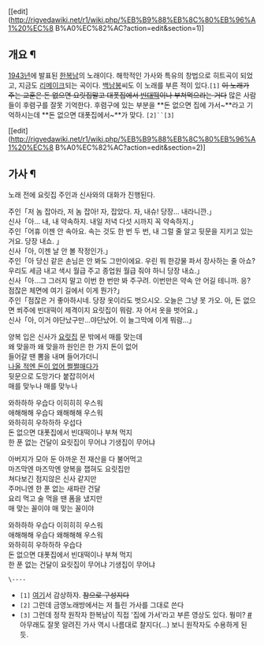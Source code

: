   

[[edit](http://rigvedawiki.net/r1/wiki.php/%EB%B9%88%EB%8C%80%EB%96%A1%20%EC%8
B%A0%EC%82%AC?action=edit&section=1)]

## 개요 ¶

[1943년](1943%EB%85%84.md)에 발표된 [한복남](%ED%95%9C%EB%B3%B5%EB%82%A8.md)의
노래이다. 해학적인 가사와 특유의 창법으로 히트곡이 되었고, 지금도
[리메이크](%EB%A6%AC%EB%A9%94%EC%9D%B4%ED%81%AC.md)되는 곡이다.
[백남봉](%EB%B0%B1%EB%82%A8%EB%B4%89.md)씨도 이 노래를 부른 적이 있다.`[1]` <del>이 노래가 주는
교훈은 돈 없으면 요릿집말고 대폿집에서 [빈대떡](%EB%B9%88%EB%8C%80%EB%96%A1.md)이나 부쳐먹으라는
거다</del> 많은 사람들이 후렴구를 잘못 기억한다. 후렴구에 있는 부분을 **돈 없으면 집에 가서~**라고 기억하시는데 **돈 없으면
대폿집에서~**가 맞다. `[2]``[3]`

[[edit](http://rigvedawiki.net/r1/wiki.php/%EB%B9%88%EB%8C%80%EB%96%A1%20%EC%8
B%A0%EC%82%AC?action=edit&section=2)]

## 가사 ¶

노래 전에 요릿집 주인과 신사와의 대화가 진행된다.

  

주인「저 놈 잡아라, 저 놈 잡아! 자, 잡았다. 자, 내슈! 당장... 내라니깐.」  
신사「아... 내, 내 약속하지. 내일 저녁 다섯 시까지 꼭 약속하지.」  
주인「어휴 이젠 안 속아요. 속는 것도 한 번 두 번, 내 그럴 줄 알고 뒷문을 지키고 있는 거요. 당장 내쇼. 」  
신사「아, 이젠 날 안 볼 작정인가.」  
주인「아 당신 같은 손님은 안 봐도 그만이에요. 우린 뭐 한강물 파서 장사하는 줄 아쇼? 우리도 세금 내고 색시 월급 주고 종업원 월급 줘야
하니 당장 내쇼.」  
신사「아...그 그러지 말고 이번 한 번만 봐 주구려. 이번만은 약속 안 어길 테니까. 응? 점잖은 체면에 여기 길에서 이게 뭔가?」  
주인「점잖은 거 좋아하시네. 당장 옷이라도 벗으시오. 오늘은 그냥 못 가오. 아, 돈 없으면 쐬주에 빈대떡이 제격이지 요릿집이 뭐람. 자
어서 옷을 벗어요.」  
신사「아, 이거 야단났구만...야단났어. 이 늘그막에 이게 뭐람...」  

양복 입은 신사가 [요릿집](%EC%9A%94%EB%A6%BF%EC%A7%91.md) 문 밖에서 매를 맞는데  
왜 맞을까 왜 맞을까 원인은 한 가지 돈이 없어  
들어갈 땐 뽐을 내며 들어가더니  
[나올 적엔 돈이 없어 쩔쩔매다가](%EB%AC%B4%EC%A0%84%EC%B7%A8%EC%8B%9D.md)  
뒷문으로 도망가다 붙잡히어서  
매를 맞누나 매를 맞누나  

와하하하 우습다 이히히히 우스워  
애해해해 우습다 왜해해해 우스워  
와하히히 우하하하 우섭다  
돈 없으면 대폿집에서 빈대떡이나 부쳐 먹지  
한 푼 없는 건달이 요릿집이 무어냐 기생집이 무어냐  

아버지가 모아 둔 아까운 전 재산을 다 불어먹고  
마즈막엔 마즈막엔 양복을 잽혀도 요릿집만  
쳐다보긴 점지않은 신사 같지만  
주머니엔 한 푼 없는 새파란 건달  
요리 먹고 술 먹을 땐 폼을 냈지만  
매 맞는 꼴이야 매 맞는 꼴이야  

와하하하 우습다 이히히히 우스워  
애해해해 우습다 왜해해해 우스워  
와하히히 우하하하 우습다  
돈 없으면 대폿집에서 빈대떡이나 부쳐 먹지  
한 푼 없는 건달이 요릿집이 무어냐 기생집이 무어냐

`\----`

  * `[1]` [여기](http://youtu.be/YaAgdHEeukc?t=2m14s)서 감상하자. <del>참으로 구성지다</del>
  * `[2]` 그런데 금영노래방에서는 저 틀린 가사를 그대로 쓴다
  * `[3]` 그런데 정작 원작자 한복남이 직접 '집에 가서'라고 부른 영상도 있다. 뭥미? [#](http://youtu.be/q3D1OqeqJrM?t=2m37s) 아무래도 잘못 알려진 가사 역시 나름대로 찰지다(…) 보니 원작자도 수용하게 된 듯.

